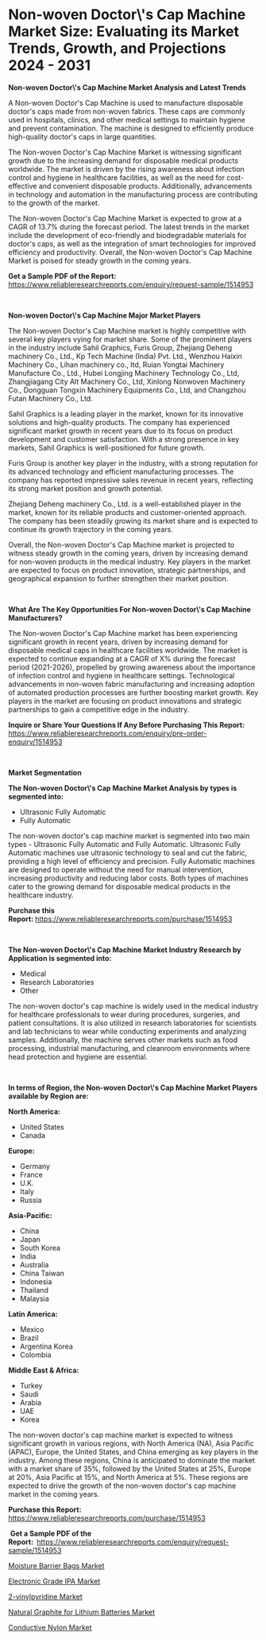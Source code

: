 <p><h1>Non-woven Doctor\'s Cap Machine Market Size: Evaluating its Market Trends, Growth, and Projections 2024 - 2031</h1></p><p><strong>Non-woven Doctor\'s Cap Machine Market Analysis and Latest Trends</strong></p>
<p><p>A Non-woven Doctor's Cap Machine is used to manufacture disposable doctor's caps made from non-woven fabrics. These caps are commonly used in hospitals, clinics, and other medical settings to maintain hygiene and prevent contamination. The machine is designed to efficiently produce high-quality doctor's caps in large quantities.</p><p>The Non-woven Doctor's Cap Machine Market is witnessing significant growth due to the increasing demand for disposable medical products worldwide. The market is driven by the rising awareness about infection control and hygiene in healthcare facilities, as well as the need for cost-effective and convenient disposable products. Additionally, advancements in technology and automation in the manufacturing process are contributing to the growth of the market.</p><p>The Non-woven Doctor's Cap Machine Market is expected to grow at a CAGR of 13.7% during the forecast period. The latest trends in the market include the development of eco-friendly and biodegradable materials for doctor's caps, as well as the integration of smart technologies for improved efficiency and productivity. Overall, the Non-woven Doctor's Cap Machine Market is poised for steady growth in the coming years.</p></p>
<p><strong>Get a Sample PDF of the Report:&nbsp;</strong> <a href="https://www.reliableresearchreports.com/enquiry/request-sample/1514953">https://www.reliableresearchreports.com/enquiry/request-sample/1514953</a></p>
<p>&nbsp;</p>
<p><strong>Non-woven Doctor\'s Cap Machine Major Market Players</strong></p>
<p><p>The Non-woven Doctor's Cap Machine market is highly competitive with several key players vying for market share. Some of the prominent players in the industry include Sahil Graphics, Furis Group, Zhejiang Deheng machinery Co., Ltd., Kp Tech Machine (India) Pvt. Ltd., Wenzhou Haixin Machinery Co., Lihan machinery co., ltd, Ruian Yongtai Machinery Manufacture Co., Ltd., Hubei Longjing Machinery Technology Co., Ltd, Zhangjiagang City Alt Machinery Co., Ltd, Xinlong Nonwoven Machinery Co., Dongguan Tongxin Machinery Equipments Co., Ltd, and Changzhou Futan Machinery Co., Ltd.</p><p>Sahil Graphics is a leading player in the market, known for its innovative solutions and high-quality products. The company has experienced significant market growth in recent years due to its focus on product development and customer satisfaction. With a strong presence in key markets, Sahil Graphics is well-positioned for future growth.</p><p>Furis Group is another key player in the industry, with a strong reputation for its advanced technology and efficient manufacturing processes. The company has reported impressive sales revenue in recent years, reflecting its strong market position and growth potential.</p><p>Zhejiang Deheng machinery Co., Ltd. is a well-established player in the market, known for its reliable products and customer-oriented approach. The company has been steadily growing its market share and is expected to continue its growth trajectory in the coming years.</p><p>Overall, the Non-woven Doctor's Cap Machine market is projected to witness steady growth in the coming years, driven by increasing demand for non-woven products in the medical industry. Key players in the market are expected to focus on product innovation, strategic partnerships, and geographical expansion to further strengthen their market position.</p></p>
<p>&nbsp;</p>
<p><strong>What Are The Key Opportunities For Non-woven Doctor\'s Cap Machine Manufacturers?</strong></p>
<p><p>The Non-woven Doctor's Cap Machine market has been experiencing significant growth in recent years, driven by increasing demand for disposable medical caps in healthcare facilities worldwide. The market is expected to continue expanding at a CAGR of X% during the forecast period (2021-2026), propelled by growing awareness about the importance of infection control and hygiene in healthcare settings. Technological advancements in non-woven fabric manufacturing and increasing adoption of automated production processes are further boosting market growth. Key players in the market are focusing on product innovations and strategic partnerships to gain a competitive edge in the industry.</p></p>
<p><strong>Inquire or Share Your Questions If Any Before Purchasing This Report:</strong> <a href="https://www.reliableresearchreports.com/enquiry/pre-order-enquiry/1514953">https://www.reliableresearchreports.com/enquiry/pre-order-enquiry/1514953</a></p>
<p>&nbsp;</p>
<p><strong>Market Segmentation</strong></p>
<p><strong>The Non-woven Doctor\'s Cap Machine Market Analysis by types is segmented into:</strong></p>
<p><ul><li>Ultrasonic Fully Automatic</li><li>Fully Automatic</li></ul></p>
<p><p>The non-woven doctor's cap machine market is segmented into two main types - Ultrasonic Fully Automatic and Fully Automatic. Ultrasonic Fully Automatic machines use ultrasonic technology to seal and cut the fabric, providing a high level of efficiency and precision. Fully Automatic machines are designed to operate without the need for manual intervention, increasing productivity and reducing labor costs. Both types of machines cater to the growing demand for disposable medical products in the healthcare industry.</p></p>
<p><strong>Purchase this Report:&nbsp;</strong><a href="https://www.reliableresearchreports.com/purchase/1514953">https://www.reliableresearchreports.com/purchase/1514953</a></p>
<p>&nbsp;</p>
<p><strong>The Non-woven Doctor\'s Cap Machine Market Industry Research by Application is segmented into:</strong></p>
<p><ul><li>Medical</li><li>Research Laboratories</li><li>Other</li></ul></p>
<p><p>The non-woven doctor's cap machine is widely used in the medical industry for healthcare professionals to wear during procedures, surgeries, and patient consultations. It is also utilized in research laboratories for scientists and lab technicians to wear while conducting experiments and analyzing samples. Additionally, the machine serves other markets such as food processing, industrial manufacturing, and cleanroom environments where head protection and hygiene are essential.</p></p>
<p>&nbsp;</p>
<p><strong>In terms of Region, the Non-woven Doctor\'s Cap Machine Market Players available by Region are:</strong></p>
<p>
    <p> <strong> North America: </strong>
        <ul>
            <li>United States</li>
            <li>Canada</li>
        </ul>
        </p> 
    <p> <strong> Europe: </strong>
        <ul>
            <li>Germany</li>
            <li>France</li>
            <li>U.K.</li>
            <li>Italy</li>
            <li>Russia</li>
        </ul>
        </p> 
    <p> <strong> Asia-Pacific: </strong>
        <ul>
            <li>China</li>
            <li>Japan</li>
            <li>South Korea</li>
            <li>India</li>
            <li>Australia</li>
            <li>China Taiwan</li>
            <li>Indonesia</li>
            <li>Thailand</li>
            <li>Malaysia</li>
        </ul>
        </p> 
    <p> <strong> Latin America: </strong>
        <ul>
            <li>Mexico</li>
            <li>Brazil</li>
            <li>Argentina Korea</li>
            <li>Colombia</li>
        </ul>
        </p> 
    <p> <strong> Middle East & Africa: </strong>
        <ul>
            <li>Turkey</li>
            <li>Saudi</li>
            <li>Arabia</li>
            <li>UAE</li>
            <li>Korea</li>
        </ul>
    </p>
    </p>
<p><p>The non-woven doctor's cap machine market is expected to witness significant growth in various regions, with North America (NA), Asia Pacific (APAC), Europe, the United States, and China emerging as key players in the industry. Among these regions, China is anticipated to dominate the market with a market share of 35%, followed by the United States at 25%, Europe at 20%, Asia Pacific at 15%, and North America at 5%. These regions are expected to drive the growth of the non-woven doctor's cap machine market in the coming years.</p></p>
<p><strong>Purchase this Report: </strong><a href="https://www.reliableresearchreports.com/purchase/1514953">https://www.reliableresearchreports.com/purchase/1514953</a></p>
<p>&nbsp;<strong>Get a Sample PDF of the Report:&nbsp;&nbsp;</strong><a href="https://www.reliableresearchreports.com/enquiry/request-sample/1514953">https://www.reliableresearchreports.com/enquiry/request-sample/1514953</a></p>
<p><strong></strong></p>
<p><p><a href="https://view.publitas.com/reportprime-1/moisture-barrier-bags-market-size-growth-and-forecast-from-2024-2031/">Moisture Barrier Bags Market</a></p><p><a href="https://acidic-farm-354.notion.site/Electronic-Grade-IPA-Market-Size-Share-Trends-Analysis-Report-By-Material-By-Type-By-End-user--9f49c81885c8454a9fd27e86d76fd7bc">Electronic Grade IPA Market</a></p><p><a href="https://glittery-fuchsia-86a.notion.site/2-vinylpyridine-Market-Research-Report-Reveals-The-Latest-Trends-And-Opportunities-of-this-Market-fo-5e1232e7a79b47c1bd121d1643179203">2-vinylpyridine Market</a></p><p><a href="https://glittery-fuchsia-86a.notion.site/Natural-Graphite-for-Lithium-Batteries-Market-Offer-Valuable-Insights-into-Market-Size-Market-Share-f324778a5f4e488097e0b0cfe5c1d56d">Natural Graphite for Lithium Batteries Market</a></p><p><a href="https://view.publitas.com/reportprime-1/global-conductive-nylon-market-size-and-market-trends-insights-and-projections-from-2024-to-2031/">Conductive Nylon Market</a></p></p>